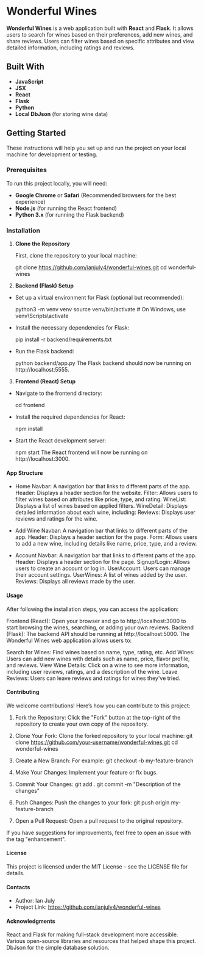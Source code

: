 # Wonderful Wines

**Wonderful Wines** is a web application built with **React** and **Flask**. It allows users to search for wines based on their preferences, add new wines, and share reviews. Users can filter wines based on specific attributes and view detailed information, including ratings and reviews.

## Built With

- **JavaScript**
- **JSX**
- **React**
- **Flask**
- **Python**
- **Local DbJson** (for storing wine data)

## Getting Started

These instructions will help you set up and run the project on your local machine for development or testing.

### Prerequisites

To run this project locally, you will need:

- **Google Chrome** or **Safari** (Recommended browsers for the best experience)
- **Node.js** (for running the React frontend)
- **Python 3.x** (for running the Flask backend)

### Installation

1. **Clone the Repository**

   First, clone the repository to your local machine:

   git clone https://github.com/ianjuly4/wonderful-wines.git
   cd wonderful-wines

2. **Backend (Flask) Setup**

  - Set up a virtual environment for Flask (optional but recommended):

      python3 -m venv venv
      source venv/bin/activate  # On Windows, use venv\Scripts\activate

  - Install the necessary dependencies for Flask:

      pip install -r backend/requirements.txt

  - Run the Flask backend:
    
      python backend/app.py
      The Flask backend should now be running on http://localhost:5555.

3. **Frontend (React) Setup**

  - Navigate to the frontend directory:

      cd frontend

  - Install the required dependencies for React:

      npm install

  - Start the React development server:

      npm start
      The React frontend will now be running on http://localhost:3000.

#### App Structure
  - Home
      Navbar: A navigation bar that links to different parts of the app.
      Header: Displays a header section for the website.
      Filter: Allows users to filter wines based on attributes like price, type, and rating.
      WineList: Displays a list of wines based on applied filters.
      WineDetail: Displays detailed information about each wine, including:
      Reviews: Displays user reviews and ratings for the wine.

  - Add Wine
      Navbar: A navigation bar that links to different parts of the app.
      Header: Displays a header section for the page.
      Form: Allows users to add a new wine, including details like name, price, type, and a review.

  - Account
      Navbar: A navigation bar that links to different parts of the app.
      Header: Displays a header section for the page.
      Signup/Login: Allows users to create an account or log in.
      UserAccount: Users can manage their account settings.
      UserWines: A list of wines added by the user.
      Reviews: Displays all reviews made by the user.

#### Usage
  After following the installation steps, you can access the application:

  Frontend (React): Open your browser and go to http://localhost:3000 to start browsing the wines, searching, or adding your own reviews.
  Backend (Flask): The backend API should be running at http://localhost:5000.
  The Wonderful Wines web application allows users to:

  Search for Wines: Find wines based on name, type, rating, etc.
  Add Wines: Users can add new wines with details such as name, price, flavor profile, and reviews.
  View Wine Details: Click on a wine to see more information, including user reviews, ratings, and a description of the wine.
  Leave Reviews: Users can leave reviews and ratings for wines they've tried.

#### Contributing
We welcome contributions! Here’s how you can contribute to this project:

1. Fork the Repository: Click the "Fork" button at the top-right of the repository to create your own copy of the repository.

2. Clone Your Fork: Clone the forked repository to your local machine:
  git clone https://github.com/your-username/wonderful-wines.git
  cd wonderful-wines

3. Create a New Branch: For example:
  git checkout -b my-feature-branch

4. Make Your Changes: Implement your feature or fix bugs.

5. Commit Your Changes:
  git add .
  git commit -m "Description of the changes"

6. Push Changes: Push the changes to your fork:
  git push origin my-feature-branch

7. Open a Pull Request: Open a pull request to the original repository.

If you have suggestions for improvements, feel free to open an issue with the tag "enhancement".

#### License
This project is licensed under the MIT License – see the LICENSE file for details.

#### Contacts
  - Author: Ian July
  - Project Link: https://github.com/ianjuly4/wonderful-wines

#### Acknowledgments
React and Flask for making full-stack development more accessible.
Various open-source libraries and resources that helped shape this project.
DbJson for the simple database solution.



